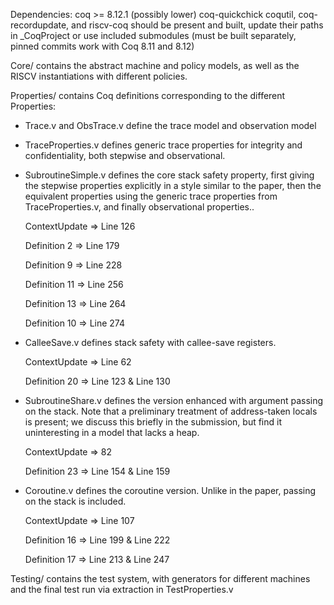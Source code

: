 Dependencies:
coq >= 8.12.1 (possibly lower)
coq-quickchick
coqutil, coq-recordupdate, and riscv-coq should be present and built, update their paths
in \_CoqProject or use included submodules (must be built separately, pinned
commits work with Coq 8.11 and 8.12)

Core/ contains the abstract machine and policy models, as well as the RISCV
instantiations with different policies.

Properties/ contains Coq definitions corresponding to the different Properties:
- Trace.v and ObsTrace.v define the trace model and observation model

- TraceProperties.v defines generic trace properties for integrity and confidentiality,
  both stepwise and observational.

- SubroutineSimple.v defines the core stack safety property, first giving the stepwise
  properties explicitly in a style similar to the paper, then the equivalent properties
  using the generic trace properties from TraceProperties.v, and finally observational
  properties..

  ContextUpdate => Line 126

  Definition 2  => Line 179

  Definition 9  => Line 228

  Definition 11 => Line 256

  Definition 13 => Line 264

  Definition 10 => Line 274

- CalleeSave.v defines stack safety with callee-save registers.
  
  ContextUpdate => Line 62
  
  Definition 20 => Line 123 & Line 130

- SubroutineShare.v defines the version enhanced with argument passing on the stack.
  Note that a preliminary treatment of address-taken locals is present; we discuss this briefly
  in the submission, but find it uninteresting in a model that lacks a heap.

  ContextUpdate => 82

  Definition 23 => Line 154 & Line 159

- Coroutine.v defines the coroutine version. Unlike in the paper, passing on the stack is included.

  ContextUpdate => Line 107

  Definition 16 => Line 199 & Line 222

  Definition 17 => Line 213 & Line 247

Testing/ contains the test system, with generators for different machines and the final test run
via extraction in TestProperties.v

